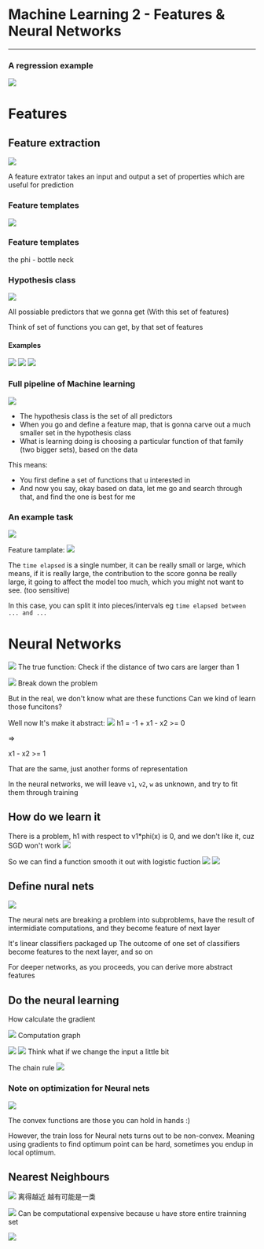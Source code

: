  # Machine Learning 2 - Features & Neural Networks
---
 ### A regression example
 ![](2024-03-14-14-15-32.png)

# Features


## Feature extraction
![](2024-03-14-14-28-12.png)

A feature extrator takes an input and output a set of properties which are useful for prediction

### Feature templates
 
 ![](2024-03-14-14-33-44.png)

 ### Feature templates
the phi - bottle neck
### Hypothesis class
![](2024-03-14-14-41-29.png)

All possiable predictors that we gonna get (With this set of features)

Think of set of functions you can get, by that set of features

#### Examples

![](2024-03-14-14-43-54.png)
![](2024-03-14-14-44-53.png)
![](2024-03-14-14-45-10.png)

### Full pipeline of Machine learning
![](2024-03-14-14-47-17.png)
- The hypothesis class is the set of all predictors
- When you go and define a feature map, that is gonna carve out a much smaller set in the hypothesis class
- What is learning doing is choosing a particular function of that family (two bigger sets), based on the data

This means:
- You first define a set of functions that u interested in
- And now you say, okay based on data, let me go and search through that, and find the one is best for me 

### An example task
![](2024-03-14-17-07-39.png)

Feature tamplate:
![](2024-03-14-17-08-03.png)

The `time elapsed` is a single number, it can be really small or large, which means, if it is really large, the contribution to the score gonna be really large, it going to affect the model too much, which you might not want to see. (too sensitive)

In this case, you can split it into pieces/intervals
eg `time elapsed between ... and ...`


# Neural Networks
![](2024-03-15-11-10-35.png)
The true function:
Check if the distance of two cars are larger than 1

![](2024-03-15-11-13-32.png)
Break down the problem

But in the real, we don't know what are these functions
Can we kind of learn those funcitons?

Well now lt's make it abstract:
![](2024-03-15-11-18-23.png)
h1 = -1 + x1 - x2 >= 0

=>

x1 - x2 >= 1 

That are the same, just another forms of representation

In the neural networks, we will leave `v1`, `v2`, `w` as unknown, and try to fit them through training

## How do we learn it
There is a problem, h1 with respect to v1*phi(x) is 0, and we don't like it, cuz SGD won't work
![](2024-03-15-11-25-49.png)

So we can find a function smooth it out with logistic fuction
![](2024-03-15-11-26-22.png)
![](2024-03-15-11-28-55.png)

## Define nural nets
![](2024-03-15-11-31-14.png)

The neural nets are breaking a problem into subproblems, have the result of intermidiate computations, and they become feature of next layer

It's linear classifiers packaged up
The outcome of one set of classifiers become features to the next layer, and so on

For deeper networks, as you proceeds, you can derive more abstract features

## Do the neural learning
How calculate the gradient

![](2024-03-15-11-44-00.png)
Computation graph

![](2024-03-15-13-15-09.png)
![](2024-03-15-13-22-25.png)
Think what if we change the input a little bit

The chain rule 
![](2024-03-15-13-25-15.png)

### Note on optimization for Neural nets
![](2024-03-15-13-36-55.png)

The convex functions are those you can hold in hands :)

However, the train loss for Neural nets turns out to be non-convex. Meaning using gradients to find optimum point can be hard, sometimes you endup in local optimum.

## Nearest Neighbours
![](2024-03-15-13-41-50.png)
离得越近 越有可能是一类

![](2024-03-15-13-42-14.png)
Can be computational expensive because u have store entire trainning set

![](2024-03-15-13-43-36.png)